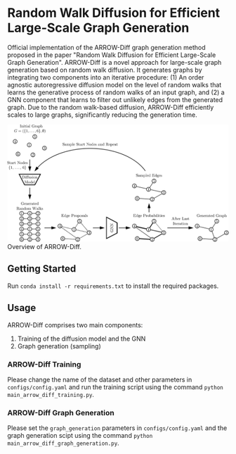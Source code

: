 # Random Walk Diffusion for Efficient Large-Scale Graph Generation

Official implementation of the ARROW-Diff graph generation method proposed in the paper "Random Walk Diffusion for Efficient Large-Scale Graph Generation".
ARROW-Diff is a novel approach for large-scale graph generation based on random walk diffusion.
It generates graphs by integrating two components into an iterative procedure: (1) An order agnostic autoregressive diffusion model on the level of random walks that learns the generative process of random walks of an input graph, and (2) a GNN component that learns to filter out unlikely edges from the generated graph. Due to the random walk-based diffusion, ARROW-Diff efficiently scales to large graphs, significantly reducing the generation time.

<img src="./figures/arrow-diff.png" alt="Overview of ARROW-Diff." style="background-color: white; background-size: 105% 105%; background-position: center; background-repeat: no-repeat;">
Overview of ARROW-Diff.

## Getting Started

Run `conda install -r requirements.txt` to install the required packages.

## Usage

ARROW-Diff comprises two main components:
1) Training of the diffusion model and the GNN
2) Graph generation (sampling)

### ARROW-Diff Training

Please change the name of the dataset and other parameters in `configs/config.yaml`
and run the training script using the command `python main_arrow_diff_training.py`.

### ARROW-Diff Graph Generation

Please set the `graph_generation` parameters in `configs/config.yaml`
and the graph generation scipt using the command `python main_arrow_diff_graph_generation.py`.
